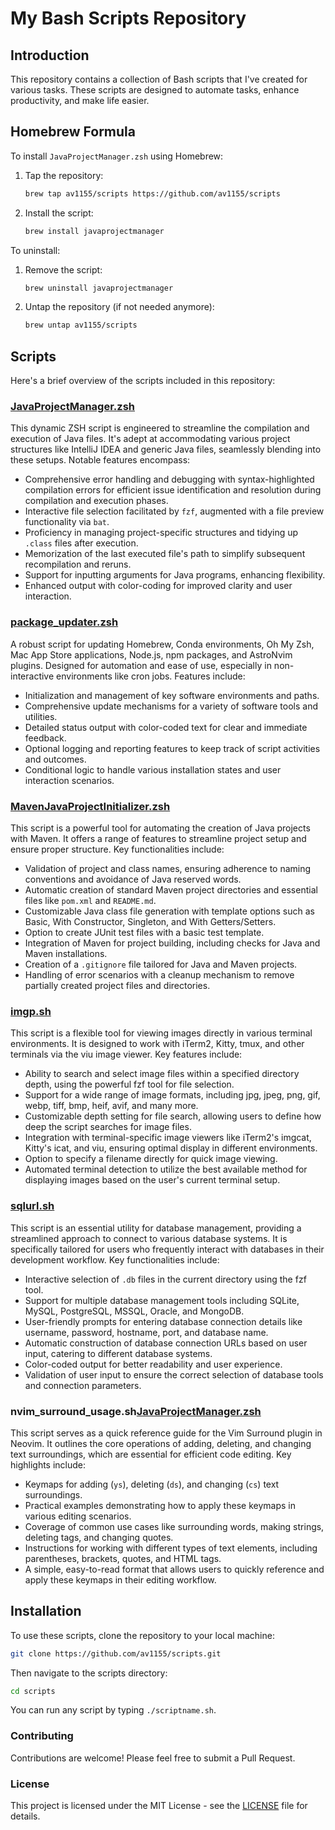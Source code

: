 # My Bash Scripts Repository

## Introduction

This repository contains a collection of Bash scripts that I've created for
various tasks. These scripts are designed to automate tasks, enhance
productivity, and make life easier.

## Homebrew Formula

To install `JavaProjectManager.zsh` using Homebrew:

1.  Tap the repository:

    ```bash
    brew tap av1155/scripts https://github.com/av1155/scripts
    ```

2.  Install the script:

    ```bash
    brew install javaprojectmanager
    ```

To uninstall:

1.  Remove the script:

    ```bash
    brew uninstall javaprojectmanager
    ```

2.  Untap the repository (if not needed anymore):

    ```bash
    brew untap av1155/scripts
    ```

## Scripts

Here's a brief overview of the scripts included in this repository:

### [JavaProjectManager.zsh](scripts/JavaProjectManager/JavaProjectManager.zsh)

This dynamic ZSH script is engineered to streamline the compilation and execution of Java files. It's adept at accommodating various project structures like IntelliJ IDEA and generic Java files, seamlessly blending into these setups. Notable features encompass:

-   Comprehensive error handling and debugging with syntax-highlighted compilation errors for efficient issue identification and resolution during compilation and execution phases.
-   Interactive file selection facilitated by `fzf`, augmented with a file preview functionality via `bat`.
-   Proficiency in managing project-specific structures and tidying up `.class` files after execution.
-   Memorization of the last executed file's path to simplify subsequent recompilation and reruns.
-   Support for inputting arguments for Java programs, enhancing flexibility.
-   Enhanced output with color-coding for improved clarity and user interaction.

### [package_updater.zsh](scripts/package_updater.zsh)

A robust script for updating Homebrew, Conda environments, Oh My Zsh, Mac App Store applications, Node.js, npm packages, and AstroNvim plugins. Designed for automation and ease of use, especially in non-interactive environments like cron jobs. Features include:

-   Initialization and management of key software environments and paths.
-   Comprehensive update mechanisms for a variety of software tools and utilities.
-   Detailed status output with color-coded text for clear and immediate feedback.
-   Optional logging and reporting features to keep track of script activities and outcomes.
-   Conditional logic to handle various installation states and user interaction scenarios.

### [MavenJavaProjectInitializer.zsh](scripts/MavenJavaProjectInitializer.zsh)

This script is a powerful tool for automating the creation of Java projects with Maven. It offers a range of features to streamline project setup and ensure proper structure. Key functionalities include:

-   Validation of project and class names, ensuring adherence to naming conventions and avoidance of Java reserved words.
-   Automatic creation of standard Maven project directories and essential files like `pom.xml` and `README.md`.
-   Customizable Java class file generation with template options such as Basic, With Constructor, Singleton, and With Getters/Setters.
-   Option to create JUnit test files with a basic test template.
-   Integration of Maven for project building, including checks for Java and Maven installations.
-   Creation of a `.gitignore` file tailored for Java and Maven projects.
-   Handling of error scenarios with a cleanup mechanism to remove partially created project files and directories.

### [imgp.sh](scripts/imgp.sh)

This script is a flexible tool for viewing images directly in various terminal environments. It is designed to work with iTerm2, Kitty, tmux, and other terminals via the viu image viewer. Key features include:

-   Ability to search and select image files within a specified directory depth, using the powerful fzf tool for file selection.
-   Support for a wide range of image formats, including jpg, jpeg, png, gif, webp, tiff, bmp, heif, avif, and many more.
-   Customizable depth setting for file search, allowing users to define how deep the script searches for image files.
-   Integration with terminal-specific image viewers like iTerm2's imgcat, Kitty's icat, and viu, ensuring optimal display in different environments.
-   Option to specify a filename directly for quick image viewing.
-   Automated terminal detection to utilize the best available method for displaying images based on the user's current terminal setup.

### [sqlurl.sh](scripts/sqlurl.sh)

This script is an essential utility for database management, providing a streamlined approach to connect to various database systems. It is specifically tailored for users who frequently interact with databases in their development workflow. Key functionalities include:

-   Interactive selection of `.db` files in the current directory using the fzf tool.
-   Support for multiple database management tools including SQLite, MySQL, PostgreSQL, MSSQL, Oracle, and MongoDB.
-   User-friendly prompts for entering database connection details like username, password, hostname, port, and database name.
-   Automatic construction of database connection URLs based on user input, catering to different database systems.
-   Color-coded output for better readability and user experience.
-   Validation of user input to ensure the correct selection of database tools and connection parameters.

### nvim_surround_usage.sh[JavaProjectManager.zsh](scripts/JavaProjectManager/JavaProjectManager.zsh)

This script serves as a quick reference guide for the Vim Surround plugin in Neovim. It outlines the core operations of adding, deleting, and changing text surroundings, which are essential for efficient code editing. Key highlights include:

-   Keymaps for adding (`ys`), deleting (`ds`), and changing (`cs`) text surroundings.
-   Practical examples demonstrating how to apply these keymaps in various editing scenarios.
-   Coverage of common use cases like surrounding words, making strings, deleting tags, and changing quotes.
-   Instructions for working with different types of text elements, including parentheses, brackets, quotes, and HTML tags.
-   A simple, easy-to-read format that allows users to quickly reference and apply these keymaps in their editing workflow.

## Installation

To use these scripts, clone the repository to your local machine:

```bash
git clone https://github.com/av1155/scripts.git
```

Then navigate to the scripts directory:

```bash
cd scripts
```

You can run any script by typing `./scriptname.sh`.

### Contributing

Contributions are welcome! Please feel free to submit a Pull Request.

### License

This project is licensed under the MIT License - see the [LICENSE](LICENSE) file for
details.
